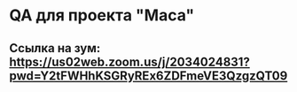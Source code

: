 
# QA для проекта "Маса"

## Ссылка на зум: https://us02web.zoom.us/j/2034024831?pwd=Y2tFWHhKSGRyREx6ZDFmeVE3QzgzQT09
